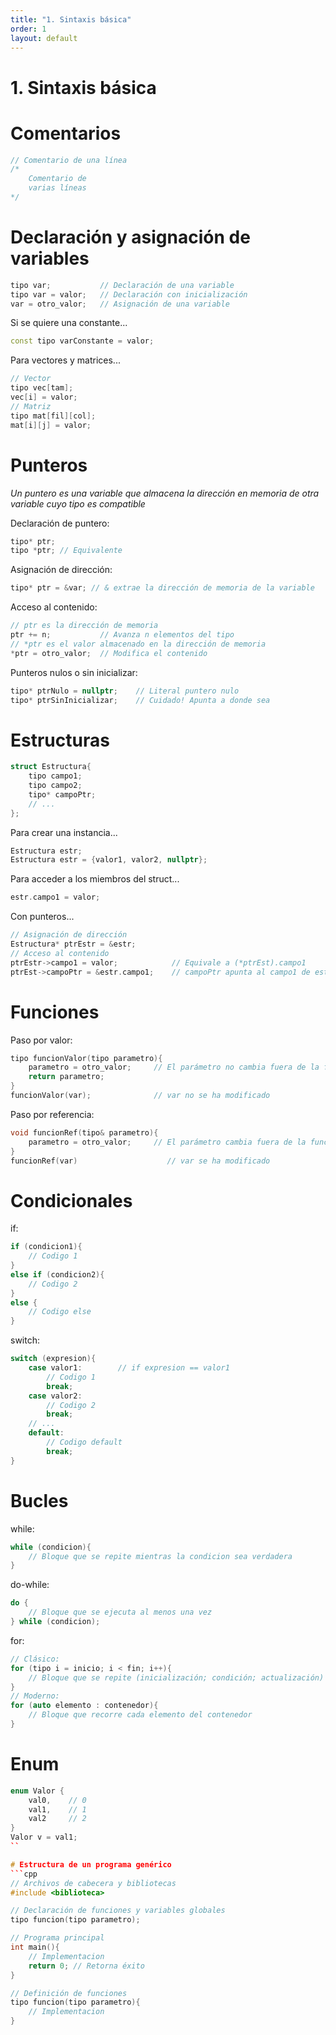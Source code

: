```yaml
---
title: "1. Sintaxis básica"
order: 1
layout: default
---
```


# **1. Sintaxis básica**

# Comentarios

```cpp
// Comentario de una línea
/*
    Comentario de
    varias líneas
*/
```

# Declaración y asignación de variables
```cpp
tipo var;           // Declaración de una variable
tipo var = valor;   // Declaración con inicialización
var = otro_valor;   // Asignación de una variable
```
Si se quiere una constante...
```cpp
const tipo varConstante = valor;
```
Para vectores y matrices...
```cpp
// Vector
tipo vec[tam];
vec[i] = valor;
// Matriz
tipo mat[fil][col];
mat[i][j] = valor;
```

# Punteros
*Un puntero es una variable que almacena la dirección en memoria de otra variable cuyo tipo es compatible*

Declaración de puntero:
```cpp
tipo* ptr;
tipo *ptr; // Equivalente
```
Asignación de dirección:
```cpp
tipo* ptr = &var; // & extrae la dirección de memoria de la variable
```
Acceso al contenido:
```cpp
// ptr es la dirección de memoria
ptr += n;           // Avanza n elementos del tipo
// *ptr es el valor almacenado en la dirección de memoria
*ptr = otro_valor;  // Modifica el contenido
```
Punteros nulos o sin inicializar:
```cpp
tipo* ptrNulo = nullptr;    // Literal puntero nulo
tipo* ptrSinInicializar;    // Cuidado! Apunta a donde sea
```

# Estructuras
```cpp
struct Estructura{
    tipo campo1;
    tipo campo2;
    tipo* campoPtr;
    // ...
};
```
Para crear una instancia...
```cpp
Estructura estr;
Estructura estr = {valor1, valor2, nullptr};
```
Para acceder a los miembros del struct...
```cpp
estr.campo1 = valor;
```
Con punteros...
```cpp
// Asignación de dirección
Estructura* ptrEstr = &estr;
// Acceso al contenido
ptrEstr->campo1 = valor;            // Equivale a (*ptrEst).campo1
ptrEst->campoPtr = &estr.campo1;    // campoPtr apunta al campo1 de estr.
```

# Funciones
Paso por valor:
```cpp
tipo funcionValor(tipo parametro){
    parametro = otro_valor;     // El parámetro no cambia fuera de la función (copia local)
    return parametro;
}
funcionValor(var);              // var no se ha modificado
```
Paso por referencia:
```cpp
void funcionRef(tipo& parametro){
    parametro = otro_valor;     // El parámetro cambia fuera de la función
}
funcionRef(var)                    // var se ha modificado
```

# Condicionales
if:
```cpp
if (condicion1){
    // Codigo 1
}
else if (condicion2){
    // Codigo 2
}
else {
    // Codigo else
}
```
switch:
```cpp
switch (expresion){
    case valor1:        // if expresion == valor1
        // Codigo 1
        break;
    case valor2:
        // Codigo 2
        break;
    // ...
    default:
        // Codigo default
        break;
}
```

# Bucles
while:
```cpp
while (condicion){
    // Bloque que se repite mientras la condicion sea verdadera
}
```
do-while:
```cpp
do {
    // Bloque que se ejecuta al menos una vez
} while (condicion);
```
for:
```cpp
// Clásico:
for (tipo i = inicio; i < fin; i++){
    // Bloque que se repite (inicialización; condición; actualización)
}
// Moderno:
for (auto elemento : contenedor){
    // Bloque que recorre cada elemento del contenedor
}
```

# Enum
```cpp
enum Valor {
    val0,    // 0
    val1,    // 1
    val2     // 2
}
Valor v = val1;
``

# Estructura de un programa genérico
```cpp
// Archivos de cabecera y bibliotecas
#include <biblioteca>

// Declaración de funciones y variables globales
tipo funcion(tipo parametro);

// Programa principal
int main(){
    // Implementacion
    return 0; // Retorna éxito
}

// Definición de funciones
tipo funcion(tipo parametro){
    // Implementacion
}
```